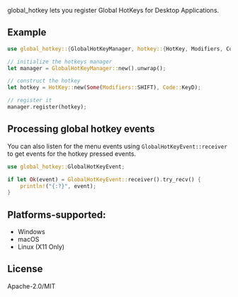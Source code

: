 global_hotkey lets you register Global HotKeys for Desktop Applications.

## Example

```rs
use global_hotkey::{GlobalHotKeyManager, hotkey::{HotKey, Modifiers, Code}};

// initialize the hotkeys manager
let manager = GlobalHotKeyManager::new().unwrap();

// construct the hotkey
let hotkey = HotKey::new(Some(Modifiers::SHIFT), Code::KeyD);

// register it
manager.register(hotkey);
```


## Processing global hotkey events

You can also listen for the menu events using `GlobalHotKeyEvent::receiver` to get events for the hotkey pressed events.
```rs
use global_hotkey::GlobalHotKeyEvent;

if let Ok(event) = GlobalHotKeyEvent::receiver().try_recv() {
    println!("{:?}", event);
}
```

## Platforms-supported:

- Windows
- macOS
- Linux (X11 Only)

## License

Apache-2.0/MIT
